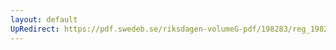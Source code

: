 ```yaml
---
layout: default
UpRedirect: https://pdf.swedeb.se/riksdagen-volumeG-pdf/198283/reg_198283__reg_02/reg_198283__reg_02_0272.pdf
---
```


